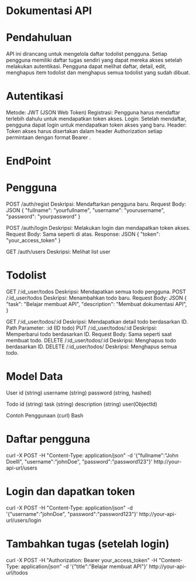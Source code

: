 # Dokumentasi API 
# Pendahuluan
API ini dirancang untuk mengelola daftar todolist pengguna. Setiap pengguna memiliki daftar tugas sendiri yang dapat mereka akses setelah melakukan autentikasi. Pengguna dapat melihat daftar, detail, edit, menghapus item todolist dan menghapus semua todolist yang sudah dibuat.

# Autentikasi
Metode: JWT (JSON Web Token)
Registrasi: Pengguna harus mendaftar terlebih dahulu untuk mendapatkan token akses.
Login: Setelah mendaftar, pengguna dapat login untuk mendapatkan token akses yang baru.
Header: Token akses harus disertakan dalam header Authorization setiap permintaan dengan format Bearer <token>.

# EndPoint

# Pengguna
POST /auth/regist
Deskripsi: Mendaftarkan pengguna baru.
Request Body:
JSON
{
"fullname": "yourfullname",
  "username": "yourusername",
  "password": "yourpassword"
}

POST /auth/login
Deskripsi: Melakukan login dan mendapatkan token akses.
Request Body: Sama seperti di atas.
Response:
JSON
{
  "token": "your_access_token"
}

GET /auth/users
Deskripsi: Melihat list user

# Todolist
GET /:id_user/todos
Deskripsi: Mendapatkan semua todo pengguna.
POST /:id_user/todos
Deskripsi: Menambahkan todo baru.
Request Body:
JSON
{
  "task": "Belajar membuat API",
  "description": "Membuat dokumentasi API",
}

GET /:id_user/todos/:id
Deskripsi: Mendapatkan detail todo berdasarkan ID.
Path Parameter: :id (ID todo)
PUT /:id_user/todos/:id
Deskripsi: Memperbarui todo berdasarkan ID.
Request Body: Sama seperti saat membuat todo.
DELETE /:id_user/todos/:id
Deskripsi: Menghapus todo berdasarkan ID.
DELETE /:id_user/todos/
Deskripsi: Menghapus semua todo.

# Model Data
User
id (string)
username (string)
password (string, hashed)

Todo
id (string)
task (string)
description (string)
user(ObjectId)

Contoh Penggunaan (curl)
Bash
# Daftar pengguna
curl -X POST -H "Content-Type: application/json" -d '{"fullname":"John Doelll", "username":"johnDoe", "password":"password123"}' http://your-api-url/users

# Login dan dapatkan token
curl -X POST -H "Content-Type: application/json" -d '{"username":"johnDoe", "password":"password123"}' http://your-api-url/users/login

# Tambahkan tugas (setelah login)
curl -X POST -H "Authorization: Bearer your_access_token" -H "Content-Type: application/json" -d '{"title":"Belajar membuat API"}' http://your-api-url/todos
